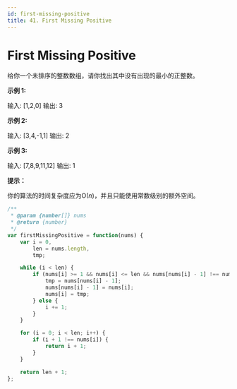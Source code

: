 ```yaml
---
id: first-missing-positive
title: 41. First Missing Positive
---
```


# First Missing Positive

给你一个未排序的整数数组，请你找出其中没有出现的最小的正整数。



**示例 1:**

输入: \[1,2,0] 输出: 3

**示例 2:**

输入: \[3,4,-1,1] 输出: 2

**示例 3:**

输入: \[7,8,9,11,12] 输出: 1



**提示：**

你的算法的时间复杂度应为O(_n_)，并且只能使用常数级别的额外空间。



```javascript
/**
 * @param {number[]} nums
 * @return {number}
 */
var firstMissingPositive = function(nums) {
    var i = 0,
    	len = nums.length,
    	tmp;

    while (i < len) {
    	if (nums[i] >= 1 && nums[i] <= len && nums[nums[i] - 1] !== nums[i]) {
    		tmp = nums[nums[i] - 1];
    		nums[nums[i] - 1] = nums[i];
    		nums[i] = tmp;
    	} else {
    		i += 1;
    	}
    }

    for (i = 0; i < len; i++) {
    	if (i + 1 !== nums[i]) {
    		return i + 1;
    	}
    }

    return len + 1;
};
```